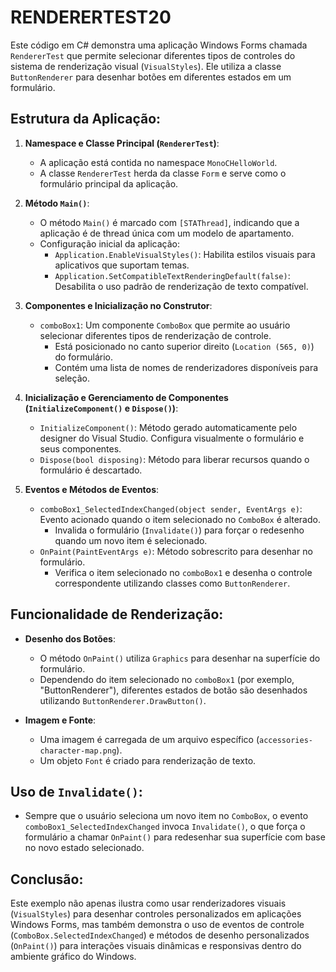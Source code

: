 # RENDERERTEST20
Este código em C# demonstra uma aplicação Windows Forms chamada `RendererTest` que permite selecionar diferentes tipos de controles do sistema de renderização visual (`VisualStyles`). Ele utiliza a classe `ButtonRenderer` para desenhar botões em diferentes estados em um formulário.

## Estrutura da Aplicação:
1. **Namespace e Classe Principal (`RendererTest`)**:
   - A aplicação está contida no namespace `MonoCHelloWorld`.
   - A classe `RendererTest` herda da classe `Form` e serve como o formulário principal da aplicação.

2. **Método `Main()`**:
   - O método `Main()` é marcado com `[STAThread]`, indicando que a aplicação é de thread única com um modelo de apartamento.
   - Configuração inicial da aplicação:
     - `Application.EnableVisualStyles()`: Habilita estilos visuais para aplicativos que suportam temas.
     - `Application.SetCompatibleTextRenderingDefault(false)`: Desabilita o uso padrão de renderização de texto compatível.

3. **Componentes e Inicialização no Construtor**:
   - `comboBox1`: Um componente `ComboBox` que permite ao usuário selecionar diferentes tipos de renderização de controle.
     - Está posicionado no canto superior direito (`Location (565, 0)`) do formulário.
     - Contém uma lista de nomes de renderizadores disponíveis para seleção.

4. **Inicialização e Gerenciamento de Componentes (`InitializeComponent()` e `Dispose()`)**:
   - `InitializeComponent()`: Método gerado automaticamente pelo designer do Visual Studio. Configura visualmente o formulário e seus componentes.
   - `Dispose(bool disposing)`: Método para liberar recursos quando o formulário é descartado.

5. **Eventos e Métodos de Eventos**:
   - `comboBox1_SelectedIndexChanged(object sender, EventArgs e)`: Evento acionado quando o item selecionado no `ComboBox` é alterado.
     - Invalida o formulário (`Invalidate()`) para forçar o redesenho quando um novo item é selecionado.
   - `OnPaint(PaintEventArgs e)`: Método sobrescrito para desenhar no formulário.
     - Verifica o item selecionado no `comboBox1` e desenha o controle correspondente utilizando classes como `ButtonRenderer`.

## Funcionalidade de Renderização:
- **Desenho dos Botões**:
  - O método `OnPaint()` utiliza `Graphics` para desenhar na superfície do formulário.
  - Dependendo do item selecionado no `comboBox1` (por exemplo, "ButtonRenderer"), diferentes estados de botão são desenhados utilizando `ButtonRenderer.DrawButton()`.

- **Imagem e Fonte**:
  - Uma imagem é carregada de um arquivo específico (`accessories-character-map.png`).
  - Um objeto `Font` é criado para renderização de texto.

## Uso de `Invalidate()`:
- Sempre que o usuário seleciona um novo item no `ComboBox`, o evento `comboBox1_SelectedIndexChanged` invoca `Invalidate()`, o que força o formulário a chamar `OnPaint()` para redesenhar sua superfície com base no novo estado selecionado.

## Conclusão:
Este exemplo não apenas ilustra como usar renderizadores visuais (`VisualStyles`) para desenhar controles personalizados em aplicações Windows Forms, mas também demonstra o uso de eventos de controle (`ComboBox.SelectedIndexChanged`) e métodos de desenho personalizados (`OnPaint()`) para interações visuais dinâmicas e responsivas dentro do ambiente gráfico do Windows.